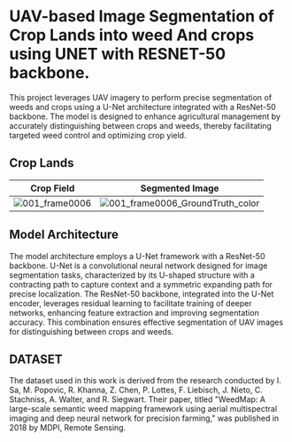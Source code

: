 
# UAV-based Image Segmentation of Crop Lands into weed And crops using UNET with RESNET-50 backbone.

This project leverages UAV imagery to perform precise segmentation of weeds and crops using a U-Net architecture integrated with a ResNet-50 backbone. The model is designed to enhance agricultural management by accurately distinguishing between crops and weeds, thereby facilitating targeted weed control and optimizing crop yield.



## Crop Lands
| Crop Field | Segmented Image |
|------------|------------------|
| ![001_frame0006](https://github.com/shourya0151/AgriSeg/assets/150430158/51dd13f5-39c3-4d49-80ea-b10b316939eb) | ![001_frame0006_GroundTruth_color](https://github.com/shourya0151/AgriSeg/assets/150430158/6d8f3219-fb0d-4b2c-831c-c03cc9afe3f2) |

## Model Architecture
The model architecture employs a U-Net framework with a ResNet-50 backbone. U-Net is a convolutional neural network designed for image segmentation tasks, characterized by its U-shaped structure with a contracting path to capture context and a symmetric expanding path for precise localization. The ResNet-50 backbone, integrated into the U-Net encoder, leverages residual learning to facilitate training of deeper networks, enhancing feature extraction and improving segmentation accuracy. This combination ensures effective segmentation of UAV images for distinguishing between crops and weeds.

## DATASET
The dataset used in this work is derived from the research conducted by I. Sa, M. Popovic, R. Khanna, Z. Chen, P. Lottes, F. Liebisch, J. Nieto, C. Stachniss, A. Walter, and R. Siegwart. Their paper, titled "WeedMap: A large-scale semantic weed mapping framework using aerial multispectral imaging and deep neural network for precision farming," was published in 2018 by MDPI, Remote Sensing.
